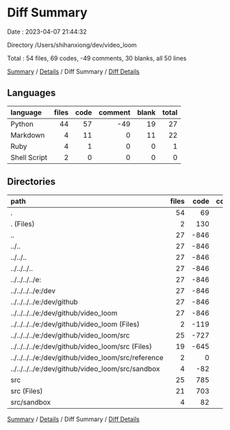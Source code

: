 # Diff Summary

Date : 2023-04-07 21:44:32

Directory /Users/shihanxiong/dev/video_loom

Total : 54 files,  69 codes, -49 comments, 30 blanks, all 50 lines

[Summary](results.md) / [Details](details.md) / Diff Summary / [Diff Details](diff-details.md)

## Languages
| language | files | code | comment | blank | total |
| :--- | ---: | ---: | ---: | ---: | ---: |
| Python | 44 | 57 | -49 | 19 | 27 |
| Markdown | 4 | 11 | 0 | 11 | 22 |
| Ruby | 4 | 1 | 0 | 0 | 1 |
| Shell Script | 2 | 0 | 0 | 0 | 0 |

## Directories
| path | files | code | comment | blank | total |
| :--- | ---: | ---: | ---: | ---: | ---: |
| . | 54 | 69 | -49 | 30 | 50 |
| . (Files) | 2 | 130 | 0 | 72 | 202 |
| .. | 27 | -846 | -133 | -271 | -1,250 |
| ../.. | 27 | -846 | -133 | -271 | -1,250 |
| ../../.. | 27 | -846 | -133 | -271 | -1,250 |
| ../../../.. | 27 | -846 | -133 | -271 | -1,250 |
| ../../../../e: | 27 | -846 | -133 | -271 | -1,250 |
| ../../../../e:/dev | 27 | -846 | -133 | -271 | -1,250 |
| ../../../../e:/dev/github | 27 | -846 | -133 | -271 | -1,250 |
| ../../../../e:/dev/github/video_loom | 27 | -846 | -133 | -271 | -1,250 |
| ../../../../e:/dev/github/video_loom (Files) | 2 | -119 | 0 | -61 | -180 |
| ../../../../e:/dev/github/video_loom/src | 25 | -727 | -133 | -210 | -1,070 |
| ../../../../e:/dev/github/video_loom/src (Files) | 19 | -645 | -63 | -178 | -886 |
| ../../../../e:/dev/github/video_loom/src/reference | 2 | 0 | -54 | -3 | -57 |
| ../../../../e:/dev/github/video_loom/src/sandbox | 4 | -82 | -16 | -29 | -127 |
| src | 25 | 785 | 84 | 229 | 1,098 |
| src (Files) | 21 | 703 | 68 | 200 | 971 |
| src/sandbox | 4 | 82 | 16 | 29 | 127 |

[Summary](results.md) / [Details](details.md) / Diff Summary / [Diff Details](diff-details.md)